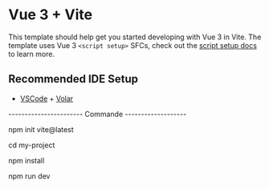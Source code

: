 # Vue 3 + Vite

This template should help get you started developing with Vue 3 in Vite. The template uses Vue 3 `<script setup>` SFCs, check out the [script setup docs](https://v3.vuejs.org/api/sfc-script-setup.html#sfc-script-setup) to learn more.

## Recommended IDE Setup

- [VSCode](https://code.visualstudio.com/) + [Volar](https://marketplace.visualstudio.com/items?itemName=johnsoncodehk.volar)

----------------------- Commande -------------------

npm init vite@latest

cd my-project

npm install

<!-- npm i vite-svg-loader

npm i tailwindcss postcss autoprefixer

npx tailwindcss init -p -->

npm run dev
